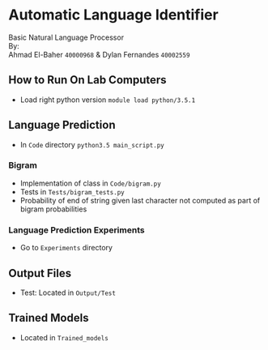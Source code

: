 # Automatic Language Identifier
Basic Natural Language Processor  
By:  
Ahmad El-Baher `40000968` & Dylan Fernandes `40002559`

## How to Run On Lab Computers ##  
- Load right python version
`module load python/3.5.1`

## Language Prediction ##
- In `Code` directory
`python3.5 main_script.py`

### Bigram ###
- Implementation of class in `Code/bigram.py`
- Tests in `Tests/bigram_tests.py`
- Probability of end of string given last character not computed as part of bigram probabilities

### Language Prediction Experiments ###
- Go to `Experiments` directory


## Output Files ##
- Test: Located in `Output/Test`

## Trained Models ##
- Located in `Trained_models`
